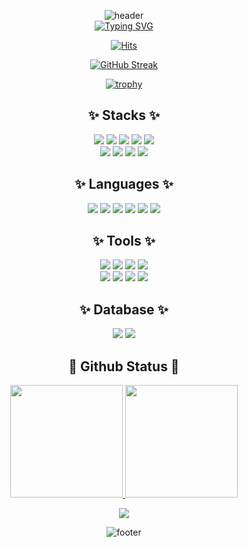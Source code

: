 <div align="center">

![header](https://capsule-render.vercel.app/api?type=waving&color=gradient&height=300&section=header&text=YeJi's%20Profile&fontSize=90)  
[![Typing SVG](https://readme-typing-svg.demolab.com?font=Fira+Code&weight=600&size=25&duration=1800&pause=2000&color=195874&center=true&vCenter=true&multiline=true&width=1000&height=80&lines=Hello%2C+I'm+YeJi+%F0%9F%91%8B%F0%9F%8F%BB;I'm+a+student+who+dreams+of+becoming+a+backend+developer+%F0%9F%8C%B1)](https://git.io/typing-svg)

[![Hits](https://hits.seeyoufarm.com/api/count/incr/badge.svg?url=https%3A%2F%2Fgithub.com%2FHong-com&count_bg=%23F2A2FD&title_bg=%23D2D2F0&icon=github.svg&icon_color=%23F7ABAB&title=hits&edge_flat=false)](https://hits.seeyoufarm.com)
  
[![GitHub Streak](https://streak-stats.demolab.com?user=YeJi222&date_format=M%20j%5B%2C%20Y%5D&mode=weekly)](https://git.io/streak-stats)

[![trophy](https://github-profile-trophy.vercel.app/?username=YeJi222&row=1&column=7)](https://github.com/ryo-ma/github-profile-trophy)

## ✨ Stacks ✨
<img src="https://img.shields.io/badge/Node.js-339933?style=for-the-badge&logo=Node.js&logoColor=white"> <img src="https://img.shields.io/badge/React-61DAFB?style=for-the-badge&logo=React&logoColor=white"> <img src="https://img.shields.io/badge/HTML-E34F26?style=for-the-badge&logo=HTML5&logoColor=white"> <img src="https://img.shields.io/badge/jQuery-0769AD?style=for-the-badge&logo=jQuery&logoColor=white"> <img src="https://img.shields.io/badge/CSS-1572B6?style=for-the-badge&logo=CSS&logoColor=white">   
<img src="https://img.shields.io/badge/Chart.js-FF6384?style=for-the-badge&logo=Chart.js&logoColor=white"> <img src="https://img.shields.io/badge/Npm-CB3837?style=for-the-badge&logo=Npm&logoColor=white"> <img src="https://img.shields.io/badge/Yarn-2C8EBB?style=for-the-badge&logo=Yarn&logoColor=white"> <img src="https://img.shields.io/badge/Flutter-02569B?style=for-the-badge&logo=Flutter&logoColor=white">
  
## ✨ Languages ✨
<img src="https://img.shields.io/badge/C-A8B9CC?style=for-the-badge&logo=C&logoColor=white"> <img src="https://img.shields.io/badge/C++-00599C?style=for-the-badge&logo=C++&logoColor=white"> <img src="https://img.shields.io/badge/JavaScript-F7DF1E?style=for-the-badge&logo=JavaScript&logoColor=white"> <img src="https://img.shields.io/badge/Java-tomato?style=for-the-badge&logo=Java&logoColor=white"> <img src="https://img.shields.io/badge/Python-3776AB?style=for-the-badge&logo=Python&logoColor=white"> <img src="https://img.shields.io/badge/Dart-0175C2?style=for-the-badge&logo=Dart&logoColor=white">
  
## ✨ Tools ✨
<img src="https://img.shields.io/badge/Figma-F24E1E?style=for-the-badge&logo=Figma&logoColor=white"> <img src="https://img.shields.io/badge/Miro-050038?style=for-the-badge&logo=Miro&logoColor=white"> <img src="https://img.shields.io/badge/Eclipse-2C2255?style=for-the-badge&logo=Eclipse&logoColor=white"> <img src="https://img.shields.io/badge/VSCode-007ACC?style=for-the-badge&logo=VisualStudioCode&logoColor=white">    
<img src="https://img.shields.io/badge/DataGrip-000000?style=for-the-badge&logo=DataGrip&logoColor=white"> <img src="https://img.shields.io/badge/Docker-2496ED?style=for-the-badge&logo=Docker&logoColor=white"> <img src="https://img.shields.io/badge/Notion-000000?style=for-the-badge&logo=Notion&logoColor=white"> <img src="https://img.shields.io/badge/Android%20Studio-3DDC84?style=for-the-badge&logo=AndroidStudio&logoColor=white">
  
## ✨ Database ✨
<img src="https://img.shields.io/badge/MySQL-4479A1?style=for-the-badge&logo=MySQL&logoColor=white"> <img src="https://img.shields.io/badge/Firebase-FFCA28?style=for-the-badge&logo=Firebase&logoColor=white">
    
## 🌱 Github Status 🌱
<a href="s">
  <img src="https://github-readme-stats.vercel.app/api?username=YeJi222&theme=&show_icons=true" height="180px" />
</a>
<a href="s">
  <img src="https://github-readme-stats.vercel.app/api/top-langs/?username=YeJi222&exclude_repo=dkssud8150.github.io&layout=compact&theme=" height="180px"/>
</a>
  
![](http://github-profile-summary-cards.vercel.app/api/cards/profile-details?username=YeJi222)

![footer](https://capsule-render.vercel.app/api?section=footer&type=waving&color=gradient)
</div>
